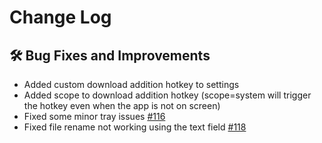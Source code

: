 # Change Log

## :hammer_and_wrench: Bug Fixes and Improvements
- Added custom download addition hotkey to settings
- Added scope to download addition hotkey (scope=system will trigger the hotkey even when the app is not on screen)
- Fixed some minor tray issues [#116](https://github.com/BrisklyDev/brisk/issues/116)
- Fixed file rename not working using the text field [#118](https://github.com/BrisklyDev/brisk/issues/118)

